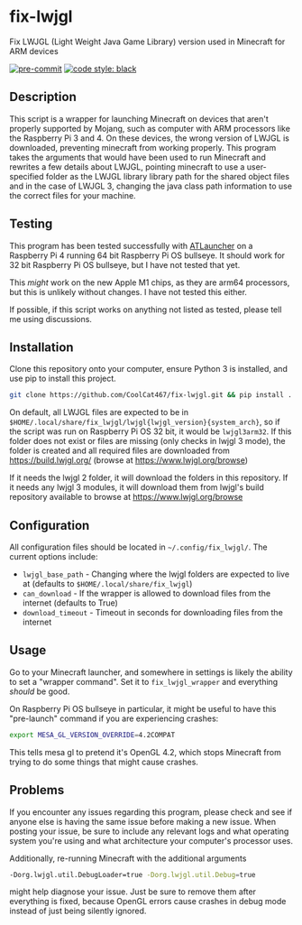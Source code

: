 # fix-lwjgl
Fix LWJGL (Light Weight Java Game Library) version used in Minecraft for ARM devices

<!-- BADGIE TIME -->

[![pre-commit](https://img.shields.io/badge/pre--commit-enabled-brightgreen?logo=pre-commit)](https://github.com/pre-commit/pre-commit)
[![code style: black](https://img.shields.io/badge/code_style-black-000000.svg)](https://github.com/psf/black)

<!-- END BADGIE TIME -->

## Description
This script is a wrapper for launching Minecraft on devices that aren't properly
supported by Mojang, such as computer with ARM processors like the Raspberry Pi 3 and 4.
On these devices, the wrong version of LWJGL is downloaded, preventing minecraft
from working properly. This program takes the arguments that would have been
used to run Minecraft and rewrites a few details about LWJGL, pointing minecraft
to use a user-specified folder as the LWJGL library library path for the
shared object files and in the case of LWJGL 3, changing the
java class path information to use the correct files for your machine.

## Testing
This program has been tested successfully with [ATLauncher](https://github.com/ATLauncher/ATLauncher)
on a Raspberry Pi 4 running 64 bit Raspberry Pi OS bullseye. It should work
for 32 bit Raspberry Pi OS bullseye, but I have not tested that yet.

This *might* work on the new Apple M1 chips, as they are arm64 processors,
but this is unlikely without changes. I have not tested this either.

If possible, if this script works on anything not listed as tested, please
tell me using discussions.

## Installation
Clone this repository onto your computer, ensure Python 3 is installed, and use pip to
install this project.

```bash
git clone https://github.com/CoolCat467/fix-lwjgl.git && pip install ../fix-lwjgl
```

On default, all LWJGL files are expected to be in
`$HOME/.local/share/fix_lwjgl/lwjgl{lwjgl_version}{system_arch}`, so
if the script was run on Raspberry Pi OS 32 bit, it would be `lwjgl3arm32`. If this
folder does not exist or files are missing (only checks in lwjgl 3 mode), the folder
is created and all required files are downloaded from https://build.lwjgl.org/
(browse at https://www.lwjgl.org/browse)

If it needs the lwjgl 2 folder, it will download the folders in this repository.
If it needs any lwjgl 3 modules, it will download them from lwjgl's build repository
available to browse at https://www.lwjgl.org/browse

## Configuration
All configuration files should be located in `~/.config/fix_lwjgl/`. The current options
include:
- `lwjgl_base_path` - Changing where the lwjgl folders are expected to live at (defaults to `$HOME/.local/share/fix_lwjgl`)
- `can_download` - If the wrapper is allowed to download files from the internet (defaults to True)
- `download_timeout` - Timeout in seconds for downloading files from the internet

## Usage
Go to your Minecraft launcher, and somewhere in settings is likely the ability to
set a "wrapper command". Set it to `fix_lwjgl_wrapper` and everything *should* be good.

On Raspberry Pi OS bullseye in particular, it might be useful to have this "pre-launch"
command if you are experiencing crashes:
```bash
export MESA_GL_VERSION_OVERRIDE=4.2COMPAT
```
This tells mesa gl to pretend it's OpenGL 4.2, which stops Minecraft from trying to do
some things that might cause crashes.

## Problems
If you encounter any issues regarding this program, please check and see if anyone else is
having the same issue before making a new issue.
When posting your issue, be sure to include any relevant logs and what operating system
you're using and what architecture your computer's processor uses.

Additionally, re-running Minecraft with the additional arguments
```bash
-Dorg.lwjgl.util.DebugLoader=true -Dorg.lwjgl.util.Debug=true
```
might help diagnose your issue. Just be sure to remove them after everything is
fixed, because OpenGL errors cause crashes in debug mode instead of just being silently
ignored.

